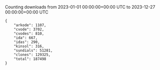 
Counting downloads from 2023-01-01 00:00:00+00:00 UTC to 2023-12-27 00:00:00+00:00 UTC

```
{
    "arkode": 1107,
    "cvode": 3702,
    "cvodes": 810,
    "ida": 667,
    "idas": 290,
    "kinsol": 316,
    "sundials": 51281,
    "clones": 129325,
    "total": 187498
}
```
